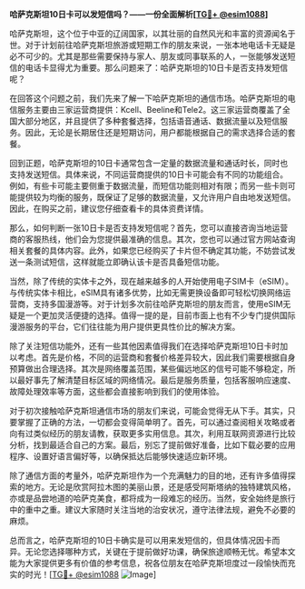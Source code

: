 **哈萨克斯坦10日卡可以发短信吗？——一份全面解析[[TG💪+ @esim1088](https://t.me/s/esim1088)]**

哈萨克斯坦，这个位于中亚的辽阔国家，以其壮丽的自然风光和丰富的资源闻名于世。对于计划前往哈萨克斯坦旅游或短期工作的朋友来说，一张本地电话卡无疑是必不可少的。尤其是那些需要保持与家人、朋友或同事联系的人，一张能够发送短信的电话卡显得尤为重要。那么问题来了：哈萨克斯坦的10日卡是否支持发短信呢？

在回答这个问题之前，我们先来了解一下哈萨克斯坦的通信市场。哈萨克斯坦的电信服务主要由三家运营商提供：Kcell、Beeline和Tele2。这三家运营商覆盖了全国大部分地区，并且提供了多种套餐选择，包括语音通话、数据流量以及短信服务。因此，无论是长期居住还是短期访问，用户都能根据自己的需求选择合适的套餐。

回到正题，哈萨克斯坦的10日卡通常包含一定量的数据流量和通话时长，同时也支持发送短信。具体来说，不同运营商提供的10日卡可能会有不同的功能组合。例如，有些卡可能主要侧重于数据流量，而短信功能则相对有限；而另一些卡则可能提供较为均衡的服务，既保证了足够的数据流量，又允许用户自由地发送短信。因此，在购买之前，建议您仔细查看卡的具体资费详情。

那么，如何判断一张10日卡是否支持发短信呢？首先，您可以直接咨询当地运营商的客服热线，他们会为您提供最准确的信息。其次，您也可以通过官方网站查询相关套餐的具体内容。此外，如果您已经购买了卡片但不确定其功能，不妨尝试发送一条测试短信，这样就能立即确认该卡是否具备短信功能。

当然，除了传统的实体卡之外，现在越来越多的人开始使用电子SIM卡（eSIM）。与传统实体卡相比，eSIM具有诸多优势，比如无需更换设备即可轻松切换网络运营商，支持多国漫游等。对于计划多次前往哈萨克斯坦的朋友而言，使用eSIM无疑是一个更加灵活便捷的选择。值得一提的是，目前市面上也有不少专门提供国际漫游服务的平台，它们往往能为用户提供更具性价比的解决方案。

除了关注短信功能外，还有一些其他因素值得我们在选择哈萨克斯坦10日卡时加以考虑。首先是价格，不同的运营商和套餐价格差异较大，因此我们需要根据自身预算做出合理选择。其次是网络覆盖范围，某些偏远地区的信号可能不够稳定，所以最好事先了解清楚目标区域的网络情况。最后是服务质量，包括客服响应速度、故障处理效率等方面，这些都会直接影响到我们的使用体验。

对于初次接触哈萨克斯坦通信市场的朋友们来说，可能会觉得无从下手。其实，只要掌握了正确的方法，一切都会变得简单明了。首先，可以通过查阅相关攻略或者向有过类似经历的朋友请教，获取更多实用信息。其次，利用互联网资源进行比较分析，找到最适合自己的方案。最后，别忘了提前做好准备，比如下载必要的应用程序、设置好语言偏好等，以确保抵达后能够快速适应新环境。

除了通信方面的考量外，哈萨克斯坦作为一个充满魅力的目的地，还有许多值得探索的地方。无论是欣赏阿拉木图的美丽山景，还是感受阿斯塔纳的独特建筑风格，亦或是品尝地道的哈萨克美食，都将成为一段难忘的经历。当然，安全始终是旅行中的重中之重。建议大家随时关注当地的治安状况，遵守法律法规，避免不必要的麻烦。

总而言之，哈萨克斯坦的10日卡确实是可以用来发短信的，但具体情况因卡而异。无论您选择哪种方式，关键在于提前做好功课，确保旅途顺畅无忧。希望本文能为大家提供更多有价值的参考信息，祝各位朋友在哈萨克斯坦度过一段愉快而充实的时光！[[TG💪+ @esim1088](https://t.me/s/esim1088) ![Image](https://i.postimg.cc/4NQfJmqS/Snipaste-2025-05-13-00-14-12.png)]